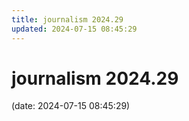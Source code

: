 ```yaml
---
title: journalism 2024.29
updated: 2024-07-15 08:45:29
---
```


# journalism 2024.29

(date: 2024-07-15 08:45:29)

